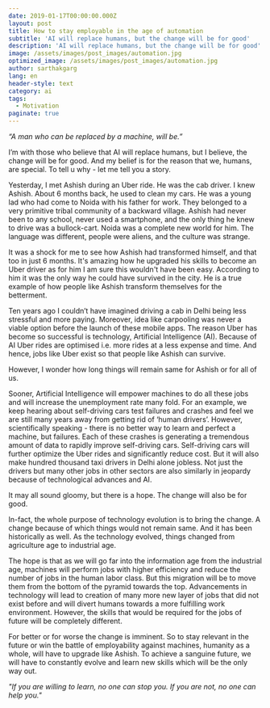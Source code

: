 ```yaml
---
date: 2019-01-17T00:00:00.000Z
layout: post
title: How to stay employable in the age of automation
subtitle: 'AI will replace humans, but the change will be for good'
description: 'AI will replace humans, but the change will be for good'
image: /assets/images/post_images/automation.jpg
optimized_image: /assets/images/post_images/automation.jpg
author: sarthakgarg
lang: en
header-style: text
category: ai
tags:
  - Motivation
paginate: true
---
```

*“A man who can be replaced by a machine, will be.”*

I’m with those who believe that AI will replace humans, but I believe, the change will be for good. And my belief is for the reason that we, humans, are special. To tell u why - let me tell you a story.

Yesterday, I met Ashish during an Uber ride. He was the cab driver. I knew Ashish. About 6 months back, he used to clean my cars. He was a young lad who had come to Noida with his father for work. They belonged to a very primitive tribal community of a backward village. Ashish had never been to any school, never used a smartphone, and the only thing he knew to drive was a bullock-cart. Noida was a complete new world for him. The language was different, people were aliens, and the culture was strange.    

It was a shock for me to see how Ashish had transformed himself, and that too in just 6 months. It's amazing how he upgraded his skills to become an Uber driver as for him I am sure this wouldn't have been easy. According to him it was the only way he could have survived in the city. He is a true example of how people like Ashish transform themselves for the betterment.

Ten years ago I couldn’t have imagined driving a cab in Delhi being less stressful and more paying. Moreover, idea like carpooling was never a viable option before the launch of these mobile apps. The reason Uber has become so successful is technology, Artificial Intelligence (AI). Because of AI Uber rides are optimised i.e. more rides at a less expense and time. And hence, jobs like Uber exist so that people like Ashish can survive.

However, I wonder how long things will remain same for Ashish or for all of us. 

Sooner, Artificial Intelligence will empower machines to do all these jobs and will increase the unemployment rate many fold. For an example, we keep hearing about self-driving cars test failures and crashes and feel we are still many years away from getting rid of ‘human drivers’. However, scientifically speaking - there is no better way to learn and perfect a machine, but failures. Each of these crashes is generating a tremendous amount of data to rapidly improve self-driving cars. Self-driving cars will further optimize the Uber rides and significantly reduce cost. But it will also make hundred thousand taxi drivers in Delhi alone jobless. Not just the drivers but many other jobs in other sectors are also similarly in jeopardy because of technological advances and AI.

It may all sound gloomy, but there is a hope. The change will also be for good. 

In-fact, the whole purpose of technology evolution is to bring the change. A change because of which things would not remain same. And it has been historically as well. As the technology evolved, things changed from agriculture age to industrial age.

The hope is that as we will go far into the information age from the industrial age, machines will perform jobs with higher efficiency and reduce the number of jobs in the human labor class. But this migration will be to move them from the bottom of the pyramid towards the top. Advancements in technology will lead to creation of many more new layer of jobs that did not exist before and will divert humans towards a more fulfilling work environment. However, the skills that would be required for the jobs of future will be completely different.

For better or for worse the change is imminent. So to stay relevant in the future or win the battle of employability against machines, humanity as a whole, will have to upgrade like Ashish. To achieve a sanguine future, we will have to constantly evolve and learn new skills which will be the only way out.

*"If you are willing to learn, no one can stop you. If you are not, no one can help you."*